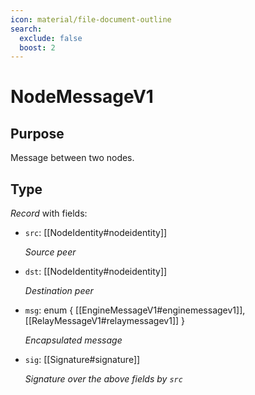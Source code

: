 ```yaml
---
icon: material/file-document-outline
search:
  exclude: false
  boost: 2
---
```


# NodeMessageV1

## Purpose

<!-- --8<-- [start:purpose] -->
Message between two nodes.
<!-- --8<-- [end:purpose] -->

## Type

<!-- --8<-- [start:type] -->
<div class="type" markdown>

*Record* with fields:

- `src`: [[NodeIdentity#nodeidentity]]

  *Source peer*

- `dst`: [[NodeIdentity#nodeidentity]]

  *Destination peer*

- `msg`: enum { [[EngineMessageV1#enginemessagev1]], [[RelayMessageV1#relaymessagev1]] }

  *Encapsulated message*

- `sig`: [[Signature#signature]]

  *Signature over the above fields by `src`*

</div>
<!-- --8<-- [end:type] -->
